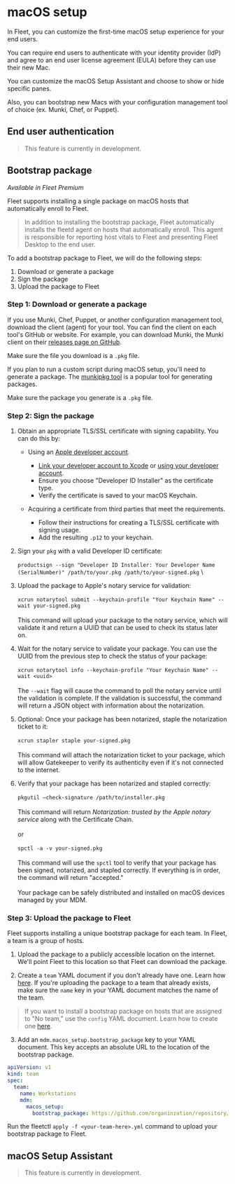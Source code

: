 # macOS setup

In Fleet, you can customize the first-time macOS setup experience for your end users.

You can require end users to authenticate with your identity provider (IdP) and agree to an end user license agreement (EULA) before they can use their new Mac.

You can customize the macOS Setup Assistant and choose to show or hide specific panes.

Also, you can bootstrap new Macs with your configuration management tool of choice (ex. Munki, Chef, or Puppet).

## End user authentication

> This feature is currently in development.

## Bootstrap package

_Available in Fleet Premium_

Fleet supports installing a single package on macOS hosts that automatically enroll to Fleet.

> In addition to installing the bootstrap package, Fleet automatically installs the fleetd agent on hosts that automatically enroll. This agent is responsible for reporting host vitals to Fleet and presenting Fleet Desktop to the end user.

To add a bootstrap package to Fleet, we will do the following steps:

1. Download or generate a package
2. Sign the package
3. Upload the package to Fleet

### Step 1: Download or generate a package

If you use Munki, Chef, Puppet, or another configuration management tool, download the client (agent) for your tool. You can find the client on each tool's GitHub or website. For example, you can download Munki, the Munki client on their [releases page on GitHub](https://github.com/munki/munki/releases). 

Make sure the file you download is a `.pkg` file.

If you plan to run a custom script during macOS setup, you'll need to generate a package. The [munkipkg tool](https://github.com/munki/munki-pkg) is a popular tool for generating packages.

Make sure the package you generate is a `.pkg` file.

### Step 2: Sign the package

1. Obtain an appropriate TLS/SSL certificate with signing capability. You can do this by:
   - Using an [Apple developer account](https://developer.apple.com/account).
     - [Link your developer account to
       Xcode](https://help.apple.com/xcode/mac/current/#/dev154b28f09) or [using your developer account](https://developer.apple.com/help/account/create-certificates/create-developer-id-certificates).
     - Ensure you choose "Developer ID Installer" as the certificate type.
     - Verify the certificate is saved to your macOS Keychain.

   - Acquiring a certificate from third parties that meet the requirements.
     - Follow their instructions for creating a TLS/SSL certificate with signing usage.
     - Add the resulting `.p12` to your keychain.
2. Sign your `pkg` with a valid Developer ID certificate:\
\
```productsign --sign "Developer ID Installer: Your Developer Name (SerialNumber)" /path/to/your.pkg /path/to/your-signed.pkg``` \

3. Upload the package to Apple's notary service for validation: \
\
     ```xcrun notarytool submit --keychain-profile "Your Keychain Name" --wait your-signed.pkg```\
\
This command will upload your package to the notary service, which will validate it and return a UUID that can be used to check its status later on.

4. Wait for the notary service to validate your package. You can use the UUID from the previous step
   to check the status of your package: \
\
```xcrun notarytool info --keychain-profile "Your Keychain Name" --wait <uuid>```\
\
The `--wait` flag will cause the command to poll the notary service until the validation is complete. If the validation is successful, the command will return a JSON object with information about the notarization.
5. Optional: Once your package has been notarized, staple the notarization ticket to it: \
\
```xcrun stapler staple your-signed.pkg```\
\
This command will attach the notarization ticket to your package, which will allow Gatekeeper to verify its authenticity even if it's not connected to the internet.

6. Verify that your package has been notarized and stapled correctly: \
\
```pkgutil –check-signature /path/to/installer.pkg```\
\
This command will return *Notarization: trusted by the Apple notary service* along with the
Certificate Chain.\
\
or\
\
```spctl -a -v your-signed.pkg```\
\
This command will use the `spctl` tool to verify that your package has been signed, notarized, and
stapled correctly. If everything is in order, the command will return "accepted."\
\
Your package can be safely distributed and installed on macOS devices managed by your MDM.

### Step 3: Upload the package to Fleet

Fleet supports installing a unique bootstrap package for each team. In Fleet, a team is a group of hosts.

1. Upload the package to a publicly accessible location on the internet. We'll point Fleet to this location so that Fleet can download the package.

2. Create a `team` YAML document if you don't already have one. Learn how [here](./configuration-files/README.md#teams). If you're uploading the package to a team that already exists, make sure the `name` key in your YAML document matches the name of the team.

> If you want to install a bootstrap package on hosts that are assigned to "No team," use the `config` YAML document. Learn how to create one [here](./configuration-files/README.md#organization-settings). 

3. Add an `mdm.macos_setup.bootstrap_package` key to your YAML document. This key accepts an absolute URL to the location of the bootstrap package. 

```yaml
apiVersion: v1
kind: team
spec:
  team:
    name: Workstations
    mdm:
      macos_setup:
        bootstrap_package: https://github.com/organinzation/repository/bootstrap-package.pkg
```

Run the fleetctl `apply -f <your-team-here>.yml` command to upload your bootstrap package to Fleet.

## macOS Setup Assistant

> This feature is currently in development.

<meta name="pageOrderInSection" value="1504">
<meta name="title" value="MDM commands">
